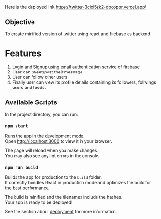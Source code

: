 Here is the deployed link https://twitter-3cixl5zk2-dbcoppr.vercel.app/
## Objective
To create minified version of twitter using react and firebase as backend

# Features
1. Login and Signup using email authentication service of firebase
2. User can tweet/post their message
3. User can follow other users
4. Finally user can view its profile details containing its followers, follwings users and feeds.

## Available Scripts

In the project directory, you can run:

### `npm start`

Runs the app in the development mode.\
Open [http://localhost:3000](http://localhost:3000) to view it in your browser.

The page will reload when you make changes.\
You may also see any lint errors in the console.

### `npm run build`

Builds the app for production to the `build` folder.\
It correctly bundles React in production mode and optimizes the build for the best performance.

The build is minified and the filenames include the hashes.\
Your app is ready to be deployed!

See the section about [deployment](https://facebook.github.io/create-react-app/docs/deployment) for more information.

